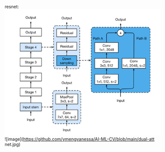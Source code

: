resnet:
![image](https://github.com/ymengvanessa/AI-ML-CV/blob/main/res.jpg)
![image](https://github.com/ymengvanessa/AI-ML-CV/blob/main/dual-att net.jpg)
